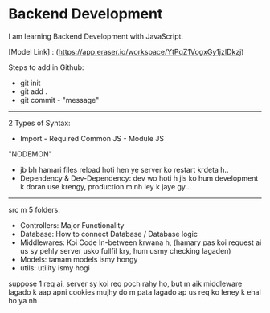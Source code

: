 # Backend Development 

I am learning Backend Development with JavaScript.

[Model Link] : (https://app.eraser.io/workspace/YtPqZ1VogxGy1jzIDkzj)

Steps to add in Github:
- git init
- git add .
- git commit - "message"

---------------------------

2 Types of Syntax:
- Import - Required
Common JS - Module JS

"NODEMON"
- jb bh hamari files reload hoti hen ye server ko restart krdeta h..
- Dependency & Dev-Dependency:
dev wo hoti h jis ko hum development k doran use krengy, production m nh ley k jaye gy...  

--------------------

src m 5 folders:
- Controllers: Major Functionality
- Database: How to connect Database / Database logic
- Middlewares: Koi Code In-between krwana h, (hamary pas koi request ai us sy pehly server usko fullfil kry, hum usmy checking lagaden)
- Models: tamam models ismy hongy
- utils: utility ismy hogi

suppose 1 req ai, server sy koi req poch rahy ho, but m aik middleware lagado k aap apni cookies mujhy do m pata lagado ap us req ko leney k ehal ho ya nh

